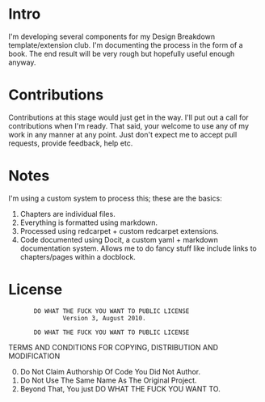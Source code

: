 # Intro

I'm developing several components for my Design Breakdown template/extension club. I'm documenting the process in the form of
a book. The end result will be very rough but hopefully useful enough anyway.
  
  
# Contributions

Contributions at this stage would just get in the way. I'll put out a call for contributions when I'm ready. That said, your
welcome to use any of my work in any manner at any point. Just don't expect me to accept pull requests, provide feedback,
help etc.    

# Notes

I'm using a custom system to process this; these are the basics:

1. Chapters are individual files. 
2. Everything is formatted using markdown.
3. Processed using redcarpet + custom redcarpet extensions. 
4. Code documented using Docit, a custom yaml + markdown documentation system. Allows me to do fancy stuff like include links 
to chapters/pages within a docblock.           

# License

           DO WHAT THE FUCK YOU WANT TO PUBLIC LICENSE
                   Version 3, August 2010. 
 
           DO WHAT THE FUCK YOU WANT TO PUBLIC LICENSE
  TERMS AND CONDITIONS FOR COPYING, DISTRIBUTION AND MODIFICATION
 
  0. Do Not Claim Authorship Of Code You Did Not Author.
  1. Do Not Use The Same Name As The Original Project.
  2. Beyond That, You just DO WHAT THE FUCK YOU WANT TO.